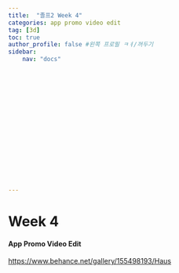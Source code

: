```yaml
---
title:  "졸프2 Week 4"
categories: app promo video edit
tag: [3d]
toc: true
author_profile: false #왼쪽 프로필 ㅋㅕ/꺼두기
sidebar:
    nav: "docs"


















---
```


# Week 4 

#### App Promo Video Edit

https://www.behance.net/gallery/155498193/Haus